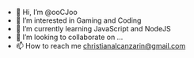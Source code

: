 - 👋 Hi, I’m @ooCJoo
- 👀 I’m interested in Gaming and Coding
- 🌱 I’m currently learning JavaScript and NodeJS
- 💞️ I’m looking to collaborate on ...
- 📫 How to reach me christianalcanzarin@gmail.com

<!---
ooCJoo/ooCJoo is a ✨ special ✨ repository because its `README.md` (this file) appears on your GitHub profile.
You can click the Preview link to take a look at your changes.
--->
